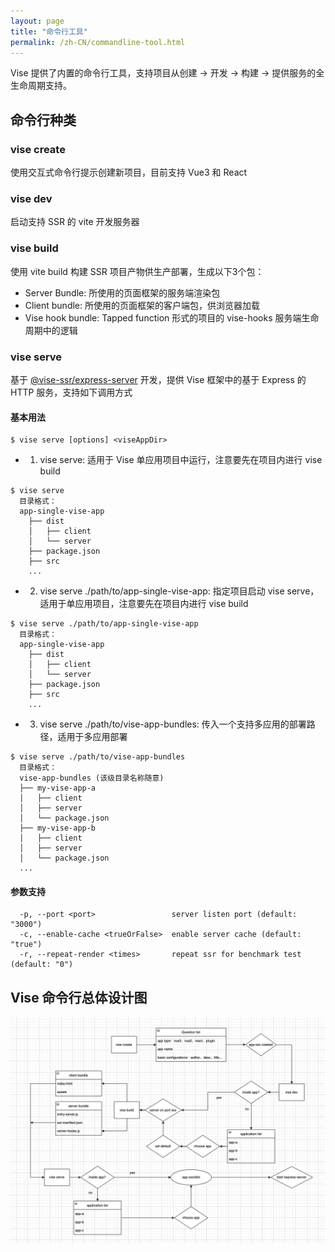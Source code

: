```yaml
---
layout: page
title: "命令行工具"
permalink: /zh-CN/commandline-tool.html
---
```

Vise 提供了内置的命令行工具，支持项目从创建 → 开发 → 构建 → 提供服务的全生命周期支持。

## 命令行种类

### vise create
使用交互式命令行提示创建新项目，目前支持 Vue3 和 React

### vise dev
启动支持 SSR 的 vite 开发服务器

### vise build
使用 vite build 构建 SSR 项目产物供生产部署，生成以下3个包：
- Server Bundle: 所使用的页面框架的服务端渲染包
- Client bundle: 所使用的页面框架的客户端包，供浏览器加载
- Vise hook bundle: Tapped function 形式的项目的 vise-hooks 服务端生命周期中的逻辑

### vise serve
基于 [@vise-ssr/express-server](https://www.npmjs.com/package/@vise-ssr/express-server) 开发，提供 Vise 框架中的基于 Express 的 HTTP 服务，支持如下调用方式
#### 基本用法
```shell
$ vise serve [options] <viseAppDir>
```
- 1. vise serve: 适用于 Vise 单应用项目中运行，注意要先在项目内进行 vise build
```shell
$ vise serve 
  目录格式：
  app-single-vise-app
    ├── dist
    │   ├── client
    │   └── server
    ├── package.json
    ├── src
    ...
  ```
- 2. vise serve ./path/to/app-single-vise-app: 指定项目启动 vise serve，适用于单应用项目，注意要先在项目内进行 vise build
```shell
$ vise serve ./path/to/app-single-vise-app
  目录格式：
  app-single-vise-app
    ├── dist
    │   ├── client
    │   └── server
    ├── package.json
    ├── src
    ...
```
- 3. vise serve ./path/to/vise-app-bundles: 传入一个支持多应用的部署路径，适用于多应用部署
```shell
$ vise serve ./path/to/vise-app-bundles
  目录格式：
  vise-app-bundles (该级目录名称随意)
  ├── my-vise-app-a
  │   ├── client
  │   ├── server
  │   └── package.json
  ├── my-vise-app-b
  │   ├── client
  │   ├── server
  │   └── package.json
  ...
```

#### 参数支持
```shell
  -p, --port <port>                 server listen port (default: "3000")
  -c, --enable-cache <trueOrFalse>  enable server cache (default: "true")
  -r, --repeat-render <times>       repeat ssr for benchmark test (default: "0")
```

## Vise 命令行总体设计图
![Vise 命令行工具整体设计](../images/command-line.png)

